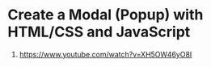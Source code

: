 # Create a Modal (Popup) with HTML/CSS and JavaScript

1. <https://www.youtube.com/watch?v=XH5OW46yO8I>
